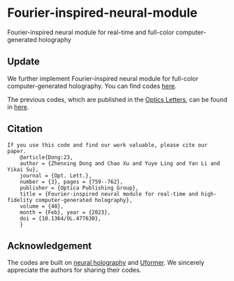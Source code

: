 # Fourier-inspired-neural-module
Fourier-inspired neural module for real-time and full-color computer-generated holography

## Update
We further implement Fourier-inspired neural module for full-color computer-generated holography. You can find codes [here](https://github.com/Zhenxing-Dong/Fourier-inspired-neural-module/tree/master/Full-color).

The previous codes, which are published in the [Optics Letters](https://opg.optica.org/ol/abstract.cfm?uri=ol-48-3-759), can be found in [here](https://github.com/Zhenxing-Dong/Fourier-inspired-neural-module/tree/master/OL).

## Citation
    If you use this code and find our work valuable, please cite our paper.
        @article{Dong:23,
        author = {Zhenxing Dong and Chao Xu and Yuye Ling and Yan Li and Yikai Su},
        journal = {Opt. Lett.},
        number = {3}, pages = {759--762},
        publisher = {Optica Publishing Group},
        title = {Fourier-inspired neural module for real-time and high-fidelity computer-generated holography},
        volume = {48},
        month = {Feb}, year = {2023},
        doi = {10.1364/OL.477630},
        }
        
## Acknowledgement
The codes are built on [neural holography](https://github.com/computational-imaging/neural-holography) and [Uformer](https://github.com/ZhendongWang6/Uformer). We sincerely appreciate the authors for sharing their codes.
